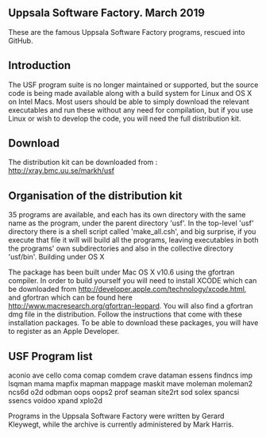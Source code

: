 Uppsala Software Factory. March 2019
---------------------------------------------

These are the famous Uppsala Software Factory programs, rescued into GitHub. 


Introduction
----------

The USF program suite is no longer maintained or supported, but the source code is being made available along with a build system for Linux and OS X on Intel Macs.
Most users should be able to simply download the relevant executables and run these without any need for compilation, but if you use Linux or wish to develop the code, you will need the full distribution kit.

Download 
--------

The distribution kit can be downloaded from : http://xray.bmc.uu.se/markh/usf

Organisation of the distribution kit
----------------------------

35 programs are available, and each has its own directory with the same name as the program, under the parent directory 'usf'. In the top-level 'usf' directory there is a shell script called 'make_all.csh', and big surprise, if you execute that file it will will build all the programs, leaving executables in both the programs' own subdirectories and also in the collective directory 'usf/bin'. 
Building under OS X

The package has been built under Mac OS X v10.6 using the gfortran compiler.
In order to build yourself you will need to install XCODE which can be downloaded from http://developer.apple.com/technology/xcode.html, and gfortran which can be found here http://www.macresearch.org/gfortran-leopard. You will also find a gfortran dmg file in the distribution. 
Follow the instructions that come with these installation packages. 
To be able to download these packages, you will have to register as an Apple Developer.

USF Program list
-------------

aconio 
ave 
cello 
coma 
comap 
comdem 
crave 
dataman 
essens 
findncs 
imp 
lsqman 
mama
mapfix 
mapman 
mappage
maskit 
mave
moleman 
moleman2 
ncs6d
o2d
odbman 
oops 
oops2 
prof
seaman 
site2rt 
sod 
solex
spancsi
ssencs 
voidoo
xpand 
xplo2d 


Programs in the Uppsala Software Factory were written by Gerard Kleywegt, 
while the archive is currently administered by Mark Harris.
